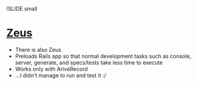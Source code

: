 !SLIDE small

# [Zeus](https://github.com/burke/zeus)

* There is also Zeus
* Preloads Rails app so that normal development tasks such as console, server, generate, and specs/tests take less time to execute
* Works only with AriveRecord
* ...I didn't manage to run and test it :/

